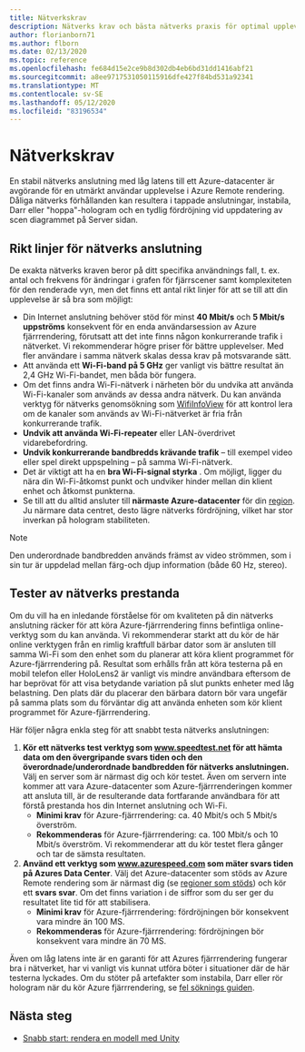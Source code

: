 ```yaml
---
title: Nätverkskrav
description: Nätverks krav och bästa nätverks praxis för optimal upplevelse
author: florianborn71
ms.author: flborn
ms.date: 02/13/2020
ms.topic: reference
ms.openlocfilehash: fe684d15e2ce9b8d302db4eb6bd31dd1416abf21
ms.sourcegitcommit: a8ee9717531050115916dfe427f84bd531a92341
ms.translationtype: MT
ms.contentlocale: sv-SE
ms.lasthandoff: 05/12/2020
ms.locfileid: "83196534"
---
```

# <a name="network-requirements"></a>Nätverkskrav

En stabil nätverks anslutning med låg latens till ett Azure-datacenter är avgörande för en utmärkt användar upplevelse i Azure Remote rendering. Dåliga nätverks förhållanden kan resultera i tappade anslutningar, instabila, Darr eller "hoppa"-hologram och en tydlig fördröjning vid uppdatering av scen diagrammet på Server sidan.

## <a name="guidelines-for-network-connectivity"></a>Rikt linjer för nätverks anslutning

De exakta nätverks kraven beror på ditt specifika användnings fall, t. ex. antal och frekvens för ändringar i grafen för fjärrscener samt komplexiteten för den renderade vyn, men det finns ett antal rikt linjer för att se till att din upplevelse är så bra som möjligt:

* Din Internet anslutning behöver stöd för minst **40 Mbit/s** och **5 Mbit/s uppströms** konsekvent för en enda användarsession av Azure fjärrrendering, förutsatt att det inte finns någon konkurrerande trafik i nätverket. Vi rekommenderar högre priser för bättre upplevelser. Med fler användare i samma nätverk skalas dessa krav på motsvarande sätt.
* Att använda ett **Wi-Fi-band på 5 GHz** ger vanligt vis bättre resultat än 2,4 GHz Wi-Fi-bandet, men båda bör fungera.
* Om det finns andra Wi-Fi-nätverk i närheten bör du undvika att använda Wi-Fi-kanaler som används av dessa andra nätverk. Du kan använda verktyg för nätverks genomsökning som [WifiInfoView](https://www.nirsoft.net/utils/wifi_information_view.html) för att kontrol lera om de kanaler som används av Wi-Fi-nätverket är fria från konkurrerande trafik.
* **Undvik att använda Wi-Fi-repeater** eller LAN-överdrivet vidarebefordring.
* **Undvik konkurrerande bandbredds krävande trafik** – till exempel video eller spel direkt uppspelning – på samma Wi-Fi-nätverk.
* Det är viktigt att ha en **bra Wi-Fi-signal styrka** . Om möjligt, ligger du nära din Wi-Fi-åtkomst punkt och undviker hinder mellan din klient enhet och åtkomst punkterna.
* Se till att du alltid ansluter till **närmaste Azure-datacenter** för din [region](regions.md). Ju närmare data centret, desto lägre nätverks fördröjning, vilket har stor inverkan på hologram stabiliteten.

> [!NOTE]
> Den underordnade bandbredden används främst av video strömmen, som i sin tur är uppdelad mellan färg-och djup information (både 60 Hz, stereo).

## <a name="network-performance-tests"></a>Tester av nätverks prestanda

Om du vill ha en inledande förståelse för om kvaliteten på din nätverks anslutning räcker för att köra Azure-fjärrrendering finns befintliga online-verktyg som du kan använda. Vi rekommenderar starkt att du kör de här online verktygen från en rimlig kraftfull bärbar dator som är ansluten till samma Wi-Fi som den enhet som du planerar att köra klient programmet för Azure-fjärrrendering på. Resultat som erhålls från att köra testerna på en mobil telefon eller HoloLens2 är vanligt vis mindre användbara eftersom de har beprövat för att visa betydande variation på slut punkts enheter med låg belastning. Den plats där du placerar den bärbara datorn bör vara ungefär på samma plats som du förväntar dig att använda enheten som kör klient programmet för Azure-fjärrrendering.

Här följer några enkla steg för att snabbt testa nätverks anslutningen:

1. **Kör ett nätverks test verktyg som www.speedtest.net för att hämta data om den övergripande svars tiden och den överordnade/underordnade bandbredden för nätverks anslutningen.**
Välj en server som är närmast dig och kör testet. Även om servern inte kommer att vara Azure-datacenter som Azure-fjärrrenderingen kommer att ansluta till, är de resulterande data fortfarande användbara för att förstå prestanda hos din Internet anslutning och Wi-Fi.
   * **Minimi krav** för Azure-fjärrrendering: ca. 40 Mbit/s och 5 Mbit/s överström.
   * **Rekommenderas** för Azure-fjärrrendering: ca. 100 Mbit/s och 10 Mbit/s överström.
Vi rekommenderar att du kör testet flera gånger och tar de sämsta resultaten.
1. **Använd ett verktyg som www.azurespeed.com som mäter svars tiden på Azures Data Center**. Välj det Azure-datacenter som stöds av Azure Remote rendering som är närmast dig (se [regioner som stöds](regions.md)) och kör ett **svars svar**. Om det finns variation i de siffror som du ser ger du resultatet lite tid för att stabilisera.
   * **Minimi krav** för Azure-fjärrrendering: fördröjningen bör konsekvent vara mindre än 100 MS.
   * **Rekommenderas** för Azure-fjärrrendering: fördröjningen bör konsekvent vara mindre än 70 MS.

Även om låg latens inte är en garanti för att Azures fjärrrendering fungerar bra i nätverket, har vi vanligt vis kunnat utföra böter i situationer där de här testerna lyckades.
Om du stöter på artefakter som instabila, Darr eller rör hologram när du kör Azure fjärrrendering, se [fel söknings guiden](../resources/troubleshoot.md).

## <a name="next-steps"></a>Nästa steg

* [Snabb start: rendera en modell med Unity](../quickstarts/render-model.md)
